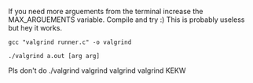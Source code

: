 If you need more arguements from the terminal increase the MAX_ARGUEMENTS variable.
Compile and try :)
This is probably useless but hey it works.

``gcc "valgrind runner.c" -o valgrind``

``./valgrind a.out [arg arg]``

Pls don't do ./valgrind valgrind valgrind valgrind
KEKW

